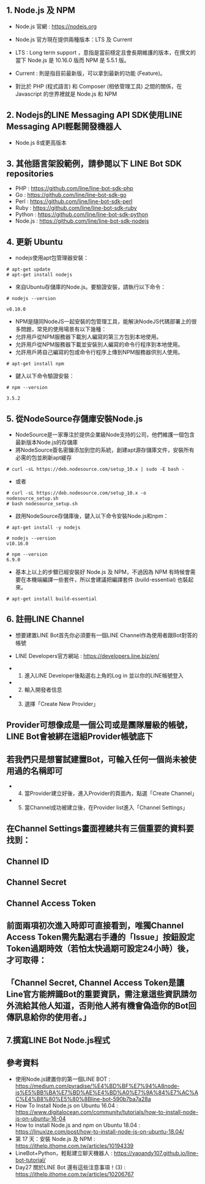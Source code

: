 ## 1. Node.js 及 NPM
- Node.js 官網 : https://nodejs.org

- Node.js 官方現在提供兩種版本：LTS 及 Current
- LTS : Long term support ，意指是當前穩定且會長期維護的版本，在撰文的當下 Node.js 是 10.16.0 版而 NPM 是 5.5.1 版。
- Current : 則是指目前最新版，可以拿到最新的功能 (Feature)。

- 對比於 PHP (程式語言) 和 Composer (相依管理工具) 之間的關係，在 Javascript 的世界裡就是 Node.js 和 NPM

## 2. Nodejs的LINE Messaging API SDK使用LINE Messaging API輕鬆開發機器人
- Node.js 8或更高版本


## 3. 其他語言架設範例，請參閱以下 LINE Bot SDK repositories
- PHP : https://github.com/line/line-bot-sdk-php
- Go : https://github.com/line/line-bot-sdk-go
- Perl : https://github.com/line/line-bot-sdk-perl
- Ruby : https://github.com/line/line-bot-sdk-ruby
- Python : https://github.com/line/line-bot-sdk-python
- Node.js : https://github.com/line/line-bot-sdk-nodejs


## 4. 更新 Ubuntu
- nodejs使用apt包管理器安裝：
```
# apt-get update
# apt-get install nodejs
```

- 來自Ubuntu存儲庫的Node.js。要驗證安裝，請執行以下命令：
```
# nodejs --version
```
```
v8.10.0
```

- NPM是隨同NodeJS一起安裝的包管理工具，能解決NodeJS代碼部署上的很多問題，常見的使用場景有以下幾種：
- 允許用戶從NPM服務器下載別人編寫的第三方包到本地使用。
- 允許用戶從NPM服務器下載並安裝別人編寫的命令行程序到本地使用。
- 允許用戶將自己編寫的包或命令行程序上傳到NPM服務器供別人使用。
```
# apt-get install npm
```

- 鍵入以下命令驗證安裝：
```
# npm --version
```

```
3.5.2
```

## 5. 從NodeSource存儲庫安裝Node.js
- NodeSource是一家專注於提供企業級Node支持的公司，他們維護一個包含最新版本Node.js的存儲庫
- 將NodeSource簽名密鑰添加到您的系統，創建apt源存儲庫文件，安裝所有必需的包並刷新apt緩存
```
# curl -sL https://deb.nodesource.com/setup_10.x | sudo -E bash -
```

- 或者
```
# curl -sL https://deb.nodesource.com/setup_10.x -o nodesource_setup.sh
# bash nodesource_setup.sh
```

- 啟用NodeSource存儲庫後，鍵入以下命令安裝Node.js和npm：
```
# apt-get install -y nodejs

# nodejs --version
v10.16.0

# npm --version
6.9.0
```

- 基本上以上的步驟已經安裝好 Node.js 及 NPM，不過因為 NPM 有時候會需要在本機端編譯一些套件，所以會建議把編譯套件 (build-essential) 也裝起來。
```
# apt-get install build-essential
```

## 6. 註冊LINE Channel
- 想要建置LINE Bot首先你必須要有一個LINE Channel作為使用者跟Bot對答的帳號
- LINE Developers官方網站 : https://developers.line.biz/en/

- 1. 進入LINE Developer後點選右上角的Log in 並以你的LINE帳號登入
- 2. 輸入開發者信息
- 3. 選擇「Create New Provider」

## Provider可想像成是一個公司或是團隊層級的帳號，LINE Bot會被綁在這組Provider帳號底下

## 若我們只是想嘗試建置Bot，可輸入任何一個尚未被使用過的名稱即可

- 4. 當Provider建立好後，進入Provider的頁面內，點選「Create Channel」
- 5. 當Channel成功被建立後，在Provider list進入「Channel Settings」

## 在Channel Settings畫面裡總共有三個重要的資料要找到：
## Channel ID
## Channel Secret
## Channel Access Token

## 前面兩項初次進入時即可直接看到，唯獨Channel Access Token需先點選右手邊的「Issue」按鈕設定Token過期時效（若怕太快過期可設定24小時）後，才可取得：

## 「Channel Secret, Channel Access Token是讓Line官方能辨識Bot的重要資訊，需注意這些資訊請勿外流給其他人知道，否則他人將有機會偽造你的Bot回傳訊息給你的使用者。」


## 7.撰寫LINE Bot Node.js程式

## 參考資料
- 使用Node.js建置你的第一個LINE BOT : https://medium.com/pyradise/%E4%BD%BF%E7%94%A8node-js%E5%BB%BA%E7%BD%AE%E4%BD%A0%E7%9A%84%E7%AC%AC%E4%B8%80%E5%80%8Bline-bot-590b7ba7a28a
- How To Install Node.js on Ubuntu 16.04 : https://www.digitalocean.com/community/tutorials/how-to-install-node-js-on-ubuntu-16-04
- How to install Node.js and npm on Ubuntu 18.04 : https://linuxize.com/post/how-to-install-node-js-on-ubuntu-18.04/
- 第 17 天：安裝 Node.js 及 NPM : https://ithelp.ithome.com.tw/articles/10194339
- LineBot+Python，輕鬆建立聊天機器人 : https://yaoandy107.github.io/line-bot-tutorial/
- Day27 關於LINE Bot 還有這些注意事項！(3) : https://ithelp.ithome.com.tw/articles/10206767


